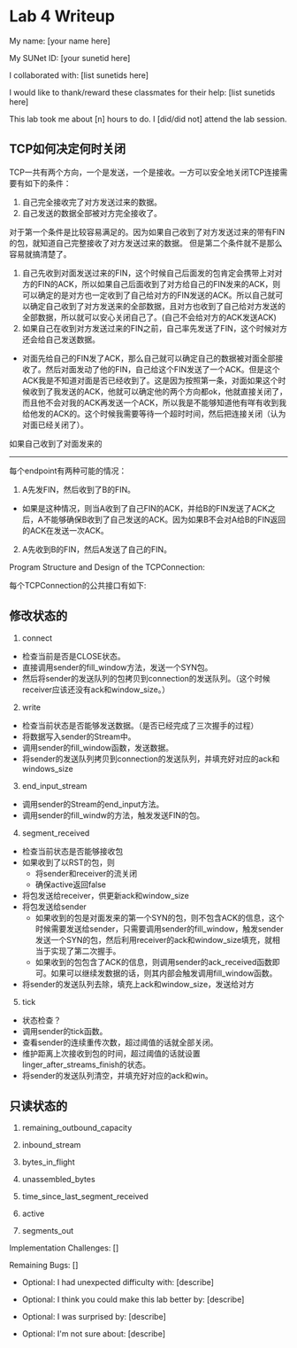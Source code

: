 Lab 4 Writeup
=============

My name: [your name here]

My SUNet ID: [your sunetid here]

I collaborated with: [list sunetids here]

I would like to thank/reward these classmates for their help: [list sunetids here]

This lab took me about [n] hours to do. I [did/did not] attend the lab session.

## TCP如何决定何时关闭

TCP一共有两个方向，一个是发送，一个是接收。一方可以安全地关闭TCP连接需要有如下的条件：
1. 自己完全接收完了对方发送过来的数据。
2. 自己发送的数据全部被对方完全接收了。

对于第一个条件是比较容易满足的。因为如果自己收到了对方发送过来的带有FIN的包，就知道自己完整接收了对方发送过来的数据。
但是第二个条件就不是那么容易就搞清楚了。

1. 自己先收到对面发送过来的FIN，这个时候自己后面发的包肯定会携带上对对方的FIN的ACK，所以如果自己后面收到了对方给自己的FIN发来的ACK，则可以确定的是对方也一定收到了自己给对方的FIN发送的ACK。所以自己就可以确定自己收到了对方发送来的全部数据，且对方也收到了自己给对方发送的全部数据，所以就可以安心关闭自己了。(自己不会给对方的ACK发送ACK)
2. 如果自己在收到对方发送过来的FIN之前，自己率先发送了FIN，这个时候对方还会给自己发送数据。
  - 对面先给自己的FIN发了ACK，那么自己就可以确定自己的数据被对面全部接收了。然后对面发动了他的FIN，自己给这个FIN发送了一个ACK。但是这个ACK我是不知道对面是否已经收到了。这是因为按照第一条，对面如果这个时候收到了我发送的ACK，他就可以确定他的两个方向都ok，他就直接关闭了，而且他不会对我的ACK再发送一个ACK，所以我是不能够知道他有咩有收到我给他发的ACK的。这个时候我需要等待一个超时时间，然后把连接关闭（认为对面已经关闭了）。

如果自己收到了对面发来的


---

每个endpoint有两种可能的情况：
1. A先发FIN，然后收到了B的FIN。
  - 如果是这种情况，则当A收到了自己FIN的ACK，并给B的FIN发送了ACK之后，A不能够确保B收到了自己发送的ACK。因为如果B不会对A给B的FIN返回的ACK在发送一次ACK。


2. A先收到B的FIN，然后A发送了自己的FIN。



Program Structure and Design of the TCPConnection:

每个TCPConnection的公共接口有如下:
## 修改状态的

1. connect
  - 检查当前是否是CLOSE状态。
  - 直接调用sender的fill_window方法，发送一个SYN包。
  - 然后将sender的发送队列的包拷贝到connection的发送队列。（这个时候receiver应该还没有ack和window_size。）
  
2. write 

  - 检查当前状态是否能够发送数据。（是否已经完成了三次握手的过程）
  - 将数据写入sender的Stream中。
  - 调用sender的fill_window函数，发送数据。
  - 将sender的发送队列拷贝到connection的发送队列，并填充好对应的ack和windows_size


3. end_input_stream
  - 调用sender的Stream的end_input方法。
  - 调用sender的fill_windw的方法，触发发送FIN的包。

4. segment_received

  - 检查当前状态是否能够接收包
  - 如果收到了以RST的包，则
    + 将sender和receiver的流关闭
    + 确保active返回false
  - 将包发送给receiver，供更新ack和window_size
  - 将包发送给sender
    + 如果收到的包是对面发来的第一个SYN的包，则不包含ACK的信息，这个时候需要发送给sender，只需要调用sender的fill_window，触发sender发送一个SYN的包，然后利用receiver的ack和window_size填充，就相当于实现了第二次握手。
    + 如果收到的包包含了ACK的信息，则调用sender的ack_received函数即可。如果可以继续发数据的话，则其内部会触发调用fill_window函数。
  - 将sender的发送队列去除，填充上ack和window_size，发送给对方

5. tick

  - 状态检查？
  - 调用sender的tick函数。
  - 查看sender的连续重传次数，超过阈值的话就全部关闭。
  - 维护距离上次接收到包的时间，超过阈值的话就设置linger_after_streams_finish的状态。
  - 将sender的发送队列清空，并填充好对应的ack和win。


## 只读状态的

1. remaining_outbound_capacity

2. inbound_stream

3. bytes_in_flight

4. unassembled_bytes

5. time_since_last_segment_received

6. active 

7. segments_out


Implementation Challenges:
[]

Remaining Bugs:
[]

- Optional: I had unexpected difficulty with: [describe]

- Optional: I think you could make this lab better by: [describe]

- Optional: I was surprised by: [describe]

- Optional: I'm not sure about: [describe]
